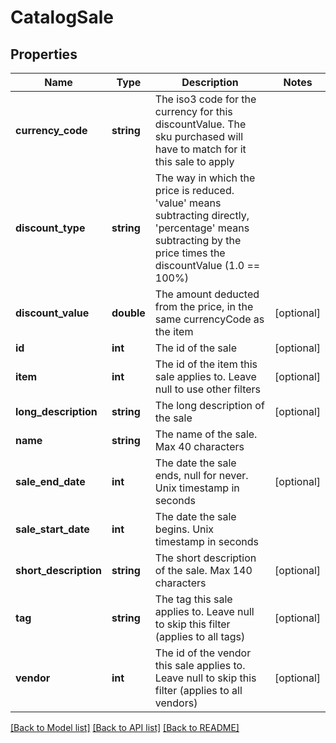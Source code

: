 # CatalogSale

## Properties
Name | Type | Description | Notes
------------ | ------------- | ------------- | -------------
**currency_code** | **string** | The iso3 code for the currency for this discountValue.  The sku purchased will have to match for it this sale to apply | 
**discount_type** | **string** | The way in which the price is reduced. &#39;value&#39; means subtracting directly, &#39;percentage&#39; means subtracting by the price times the discountValue (1.0 &#x3D;&#x3D; 100%) | 
**discount_value** | **double** | The amount deducted from the price, in the same currencyCode as the item | [optional] 
**id** | **int** | The id of the sale | [optional] 
**item** | **int** | The id of the item this sale applies to.  Leave null to use other filters | [optional] 
**long_description** | **string** | The long description of the sale | [optional] 
**name** | **string** | The name of the sale.  Max 40 characters | 
**sale_end_date** | **int** | The date the sale ends, null for never.  Unix timestamp in seconds | [optional] 
**sale_start_date** | **int** | The date the sale begins.  Unix timestamp in seconds | 
**short_description** | **string** | The short description of the sale.  Max 140 characters | [optional] 
**tag** | **string** | The tag this sale applies to.  Leave null to skip this filter (applies to all tags) | [optional] 
**vendor** | **int** | The id of the vendor this sale applies to.  Leave null to skip this filter (applies to all vendors) | [optional] 

[[Back to Model list]](../README.md#documentation-for-models) [[Back to API list]](../README.md#documentation-for-api-endpoints) [[Back to README]](../README.md)


